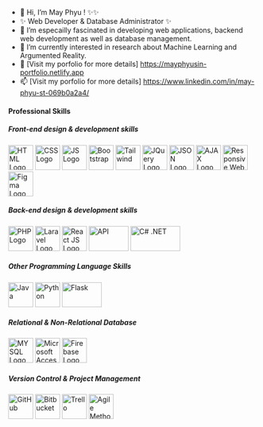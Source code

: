 - 👋 Hi, I’m May Phyu ! ✨✨
- ✨ Web Developer & Database Administrator ✨
- 👀 I’m especailly fascinated in developing web applications, backend web development as well as database management.
- 🌱 I’m currently interested in research about Machine Learning and Argumented Reality.
- 💞️ [Visit my porfolio for more details] <https://mayphyusin-portfolio.netlify.app>
- 📫 [Visit my porfolio for more details] <https://www.linkedin.com/in/may-phyu-st-069b0a2a4/>

<h4> Professional Skills </h4>
<h5> Front-end design & development skills </h5>
<img src="https://github.com/mayphyusinthant/mayphyusinthant/assets/154217638/919ed5c8-2058-49d2-972a-9ad3fea75e6c" alt="HTML Logo" width="50" height="50">
<img src="https://github.com/mayphyusinthant/mayphyusinthant/assets/154217638/e9b6acc4-1fab-4b83-9c81-c3ace299795c" alt="CSS Logo" width="50" height="50">
<img src="https://github.com/mayphyusinthant/mayphyusinthant/assets/154217638/80b1c4a9-6a1f-43e2-be21-e81d02ec113c" alt="JS Logo" width="50" height="50">
<img src="https://github.com/mayphyusinthant/mayphyusinthant/assets/154217638/5382afe8-abff-4461-af04-02e5d4e9dddb" alt="Bootstrap" width="50" height="50">
<img src="https://github.com/user-attachments/assets/ff4dfcdd-dccb-4818-8fca-252943db7f08" alt="Tailwind" width="50" height="50">

<img src="https://github.com/mayphyusinthant/mayphyusinthant/assets/154217638/54bee355-67e4-41c9-a366-358d0493d81a" alt="JQuery Logo" width="50" height="50">
<img src="https://github.com/mayphyusinthant/mayphyusinthant/assets/154217638/56782ffe-e4d7-433b-8b98-d809796f4358" alt="JSON Logo" width="50" height="50">
<img src="https://github.com/mayphyusinthant/mayphyusinthant/assets/154217638/4c6d3fbd-51a0-4a40-a0ca-7530cf920248" alt="AJAX Logo" width="50" height="50">
<img src="https://github.com/mayphyusinthant/mayphyusinthant/assets/154217638/7a725d8c-1918-4680-85fa-0fa6c4a4a7e2" alt="Responsive Web Design" width="50" height="50">
<img src="https://github.com/mayphyusinthant/mayphyusinthant/assets/154217638/0993993d-7f3b-4866-a76e-32bf062ebe72" alt="Figma Logo" width="50" height="50">
<h5> Back-end design & development skills </h5>
<img src="https://github.com/mayphyusinthant/mayphyusinthant/assets/154217638/793600e2-f905-4c9c-8f94-572137dafad4" alt="PHP Logo" width="50" height="50">
<img src="https://github.com/mayphyusinthant/mayphyusinthant/assets/154217638/88fba063-482b-4eb1-8fd3-410321476006" alt="Laravel Logo" width="50" height="50">
<img src="https://github.com/mayphyusinthant/mayphyusinthant/assets/154217638/293a4b4e-4fe7-413d-b9c2-a34229343950" alt="React JS Logo" width="50" height="50">
<img src="https://github.com/mayphyusinthant/mayphyusinthant/assets/154217638/729e9f8f-dde6-430c-8b45-dbf75a80d97f" alt="API" width="80" height="50">
<img src="https://github.com/user-attachments/assets/25e32dae-cace-4cee-8273-61a8800630cf" alt="C# .NET" width="100" height="50">

<h5> Other Programming Language Skills </h5>
<img src="https://github.com/mayphyusinthant/mayphyusinthant/assets/154217638/117399e6-639f-4eaf-b730-da8cb6adfde9" alt="Java" width="50" height="50">
<img src="https://github.com/mayphyusinthant/mayphyusinthant/assets/154217638/2792b4a2-3eaa-48f4-9b35-7b393a539b7f" alt="Python" width="50" height="50">
<img src="https://github.com/mayphyusinthant/mayphyusinthant/assets/154217638/d49eabe2-eaa2-4f47-ba28-cc37a63e130b" alt="Flask" width="80" height="50">
<h5> Relational & Non-Relational Database </h5>
<img src="https://github.com/mayphyusinthant/mayphyusinthant/assets/154217638/9a1101ea-858b-481c-bd09-09329925036d" alt="MYSQL Logo" width="50" height="50">
<img src="https://github.com/mayphyusinthant/mayphyusinthant/assets/154217638/9ebcf610-a886-47b3-9eb5-3bb4a70ac36f" alt="Microsoft Access Logo" width="50" height="50">
<img src="https://github.com/mayphyusinthant/mayphyusinthant/assets/154217638/347d7ac9-371d-457c-93c2-426198bb8787" alt="Firebase Logo" width="50" height="50">
<h5> Version Control & Project Management </h5>
<img src="https://github.com/mayphyusinthant/mayphyusinthant/assets/154217638/944d8890-3843-434c-bb3f-cc6456ea33e0" alt="GitHub" width="50" height="50">
<img src="https://github.com/mayphyusinthant/mayphyusinthant/assets/154217638/bfc9e118-247a-4651-a15b-4c54fe03220d" alt="Bitbucket " width="50" height="50">
<img src="https://github.com/mayphyusinthant/mayphyusinthant/assets/154217638/277637a5-18f2-4d59-b2ac-fdf24b2a9aa6" alt="Trello " width="50" height="50">
<img src="https://github.com/user-attachments/assets/412865e2-6cc5-47f6-ba3a-81c3ee09736b" alt="Agile Methodology" width="50" height="50">


